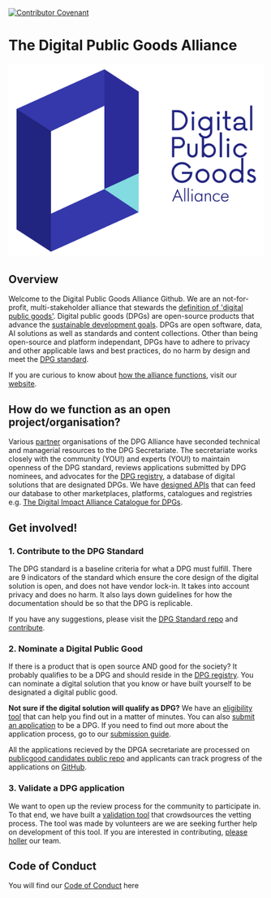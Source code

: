 [![Contributor Covenant](https://img.shields.io/badge/Contributor%20Covenant-v2.0%20adopted-ff69b4.svg)](CODE_OF_CONDUCT.md)

# The Digital Public Goods Alliance
![DPG Cover Photo](https://github.com/DPGAlliance/.github/blob/main/profile/logo.png)

## Overview

Welcome to the Digital Public Goods Alliance Github. We are an not-for-profit, multi-stakeholder alliance that stewards the [definition of 'digital public goods'](https://www.un.org/techenvoy/content/digital-public-goods). Digital public goods (DPGs) are open-source products that advance the [sustainable development goals](https://sdgs.un.org/#goal_section). DPGs are open software, data, AI solutions as well as standards and content collections. Other than being open-source and platform independant, DPGs have to adhere to privacy and other applicable laws and best practices, do no harm by design and meet the [DPG standard](https://github.com/DPGAlliance/DPG-Standard). 

If you are curious to know about [how the alliance functions](https://digitalpublicgoods.net/what-we-do/), visit our [website](https://digitalpublicgoods.net/).

## How do we function as an open project/organisation? 
Various [partner](https://digitalpublicgoods.net/governance/) organisations of the DPG Alliance have seconded technical and managerial resources to the DPG Secretariate. The secretariate works closely with the community (YOU!) and experts (YOU!) to maintain openness of the DPG standard, reviews applications submitted by DPG nominees, and advocates for the [DPG registry](https://digitalpublicgoods.net/registry/), a database of digital solutions that are designated DPGs. We have [designed APIs](https://github.com/DPGAlliance/publicgoods-api) that can feed our database to other marketplaces, platforms, catalogues and registries e.g. [The Digital Impact Alliance Catalogue for DPGs](https://solutions.dial.community/).

## Get involved!
### 1. Contribute to the DPG Standard
The DPG standard is a baseline criteria for what a DPG must fulfill. There are 9 indicators of the standard which ensure the core design of the digital solution is open, and does not have vendor lock-in. It takes into account privacy and does no harm. It also lays down guidelines for how the documentation should be so that the DPG is replicable.

If you have any suggestions, please visit the [DPG Standard repo](https://github.com/DPGAlliance/DPG-Standard/) and [contribute](https://github.com/DPGAlliance/DPG-Standard/issues).

### 2. Nominate a Digital Public Good
If there is a product that is open source AND good for the society? It probably qualifies to be a DPG and should reside in the [DPG registry](https://digitalpublicgoods.net/registry/). You can nominate a digital solution that you know or have built yourself to be designated a digital public good. 

**Not sure if the digital solution will qualify as DPG?** We have an [eligibility tool](https://digitalpublicgoods.net/eligibility/) that can help you find out in a matter of minutes. You can also [submit an application](https://submission.digitalpublicgoods.net/) to be a DPG. If you need to find out more about the application process, go to our [submission guide](https://digitalpublicgoods.net/submission-guide/). 

All the applications recieved by the DPGA secretariate are processed on [publicgood candidates public repo](https://github.com/DPGAlliance/publicgoods-candidates) and applicants can track progress of the applications on [GitHub](https://github.com/orgs/DPGAlliance/projects/1). 

### 3. Validate a DPG application 
We want to open up the review process for the community to participate in. To that end, we have built a [validation tool](https://validate.digitalpublicgoods.net/) that crowdsources the vetting process. The tool was made by volunteers are we are seeking further help on development of this tool. If you are interested in contributing, [please holler](https://github.com/DPGAlliance/publicgoods-validate/issues) our team. 


## Code of Conduct
You will find our [Code of Conduct](link.md) here
